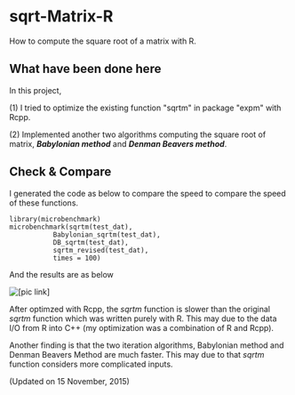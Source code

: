 # sqrt-Matrix-R
How to compute the square root of a matrix with R.

## What have been done here
In this project, 

(1) I tried to optimize the existing function "sqrtm" in package "expm" with Rcpp.

(2) Implemented another two algorithms computing the square root of matrix, ***Babylonian method*** and ***Denman Beavers method***.

## Check & Compare
I generated the code as below to compare the speed to compare the speed of these functions.

    library(microbenchmark)
    microbenchmark(sqrtm(test_dat), 
               Babylonian_sqrtm(test_dat), 
               DB_sqrtm(test_dat),
               sqrtm_revised(test_dat), 
               times = 100)


And the results are as below

![\[pic link\]](http://me.seekingqed.com/image/sqrtm_compare_results.png)

After optimzed with Rcpp, the *sqrtm* function is slower than the original *sqrtm* function which was written purely with R. This may due to the data I/O from R into C++ (my optimization was a combination of R and Rcpp).

Another finding is that the two iteration algorithms, Babylonian method and Denman Beavers Method are much faster. This may due to that *sqrtm* function considers more complicated inputs. 

(Updated on 15 November, 2015)